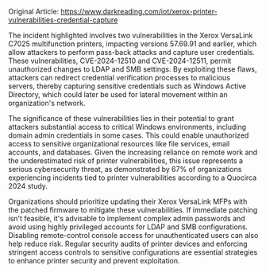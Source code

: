 Original Article: https://www.darkreading.com/iot/xerox-printer-vulnerabilities-credential-capture

The incident highlighted involves two vulnerabilities in the Xerox VersaLink C7025 multifunction printers, impacting versions 57.69.91 and earlier, which allow attackers to perform pass-back attacks and capture user credentials. These vulnerabilities, CVE-2024-12510 and CVE-2024-12511, permit unauthorized changes to LDAP and SMB settings. By exploiting these flaws, attackers can redirect credential verification processes to malicious servers, thereby capturing sensitive credentials such as Windows Active Directory, which could later be used for lateral movement within an organization's network.

The significance of these vulnerabilities lies in their potential to grant attackers substantial access to critical Windows environments, including domain admin credentials in some cases. This could enable unauthorized access to sensitive organizational resources like file services, email accounts, and databases. Given the increasing reliance on remote work and the underestimated risk of printer vulnerabilities, this issue represents a serious cybersecurity threat, as demonstrated by 67% of organizations experiencing incidents tied to printer vulnerabilities according to a Quocirca 2024 study.

Organizations should prioritize updating their Xerox VersaLink MFPs with the patched firmware to mitigate these vulnerabilities. If immediate patching isn't feasible, it's advisable to implement complex admin passwords and avoid using highly privileged accounts for LDAP and SMB configurations. Disabling remote-control console access for unauthenticated users can also help reduce risk. Regular security audits of printer devices and enforcing stringent access controls to sensitive configurations are essential strategies to enhance printer security and prevent exploitation.